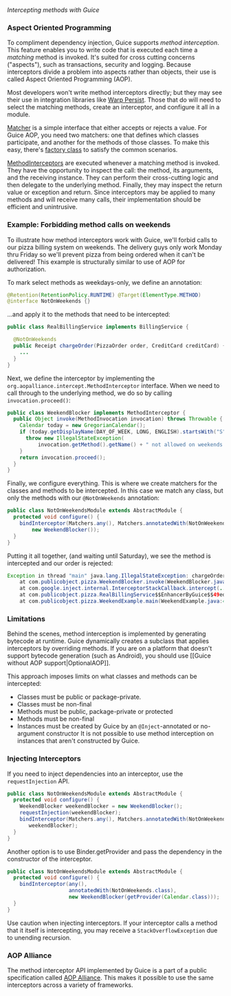 _Intercepting methods with Guice_
### Aspect Oriented Programming
To compliment dependency injection, Guice supports *method interception*. This feature enables you to write code that is executed each time a _matching_ method is invoked. It's suited for cross cutting concerns ("aspects"), such as transactions, security and logging. Because interceptors divide a problem into aspects rather than objects, their use is called Aspect Oriented Programming (AOP).

Most developers won't write method interceptors directly; but they may see their use in integration libraries like [Warp Persist](http://www.wideplay.com/guicewebextensions2). Those that do will need to select the matching methods, create an interceptor, and configure it all in a module.

[Matcher](http://google-guice.googlecode.com/svn/trunk/javadoc/com/google/inject/matcher/Matcher.html) is a simple interface that either accepts or rejects a value. For Guice AOP, you need two matchers: one that defines which classes participate, and another for the methods of those classes. To make this easy, there's [factory class](http://google-guice.googlecode.com/svn/trunk/javadoc/com/google/inject/matcher/Matchers.html) to satisfy the common scenarios. 

[MethodInterceptors](http://aopalliance.sourceforge.net/doc/org/aopalliance/intercept/MethodInterceptor.html) are executed whenever a matching method is invoked. They have the opportunity to inspect the call: the method, its arguments, and the receiving instance. They can perform their cross-cutting logic and then delegate to the underlying method. Finally, they may inspect the return value or exception and return. Since interceptors may be applied to many methods and will receive many calls, their implementation should be efficient and unintrusive.

### Example: Forbidding method calls on weekends
To illustrate how method interceptors work with Guice, we'll forbid calls to our pizza billing system on weekends. The delivery guys only work Monday thru Friday so we'll prevent pizza from being ordered when it can't be delivered! This example is structurally similar to use of AOP for authorization.

To mark select methods as weekdays-only, we define an annotation:
```java
@Retention(RetentionPolicy.RUNTIME) @Target(ElementType.METHOD)
@interface NotOnWeekends {}
```
...and apply it to the methods that need to be intercepted:
```java
public class RealBillingService implements BillingService {

  @NotOnWeekends
  public Receipt chargeOrder(PizzaOrder order, CreditCard creditCard) {
    ...
  }
}
```
Next, we define the interceptor by implementing the `org.aopalliance.intercept.MethodInterceptor` interface. When we need to call through to the underlying method, we do so by calling `invocation.proceed()`:
```java
public class WeekendBlocker implements MethodInterceptor {
  public Object invoke(MethodInvocation invocation) throws Throwable {
    Calendar today = new GregorianCalendar();
    if (today.getDisplayName(DAY_OF_WEEK, LONG, ENGLISH).startsWith("S")) {
      throw new IllegalStateException(
          invocation.getMethod().getName() + " not allowed on weekends!");
    }
    return invocation.proceed();
  }
}
```
Finally, we configure everything. This is where we create matchers for the classes and methods to be intercepted. In this case we match any class, but only the methods with our `@NotOnWeekends` annotation:
```java
public class NotOnWeekendsModule extends AbstractModule {
  protected void configure() {
    bindInterceptor(Matchers.any(), Matchers.annotatedWith(NotOnWeekends.class), 
        new WeekendBlocker());
  }
}
```
Putting it all together, (and waiting until Saturday), we see the method is intercepted and our order is rejected:
```java
Exception in thread "main" java.lang.IllegalStateException: chargeOrder not allowed on weekends!
	at com.publicobject.pizza.WeekendBlocker.invoke(WeekendBlocker.java:65)
	at com.google.inject.internal.InterceptorStackCallback.intercept(...)
	at com.publicobject.pizza.RealBillingService$$EnhancerByGuice$$49ed77ce.chargeOrder(<generated>)
	at com.publicobject.pizza.WeekendExample.main(WeekendExample.java:47)
```

### Limitations
Behind the scenes, method interception is implemented by generating bytecode at runtime. Guice dynamically creates a subclass that applies interceptors by overriding methods. If you are on a platform that doesn't support bytecode generation (such as Android), you should use [[Guice without AOP support|OptionalAOP]].

This approach imposes limits on what classes and methods can be intercepted:
  * Classes must be public or package-private.
  * Classes must be non-final
  * Methods must be public, package-private or protected
  * Methods must be non-final
  * Instances must be created by Guice by an `@Inject`-annotated or no-argument constructor
It is not possible to use method interception on instances that aren't constructed by Guice.

### Injecting Interceptors
If you need to inject dependencies into an interceptor, use the `requestInjection` API.
```java
public class NotOnWeekendsModule extends AbstractModule {
  protected void configure() {
    WeekendBlocker weekendBlocker = new WeekendBlocker();
    requestInjection(weekendBlocker);
    bindInterceptor(Matchers.any(), Matchers.annotatedWith(NotOnWeekends.class), 
       weekendBlocker);
  }
}
```
Another option is to use Binder.getProvider and pass the dependency in the constructor of the interceptor.
```java
public class NotOnWeekendsModule extends AbstractModule {
  protected void configure() {
    bindInterceptor(any(),
                    annotatedWith(NotOnWeekends.class),
                    new WeekendBlocker(getProvider(Calendar.class)));
  }
}
```
Use caution when injecting interceptors. If your interceptor calls a method that it itself is intercepting, you may receive a `StackOverflowException` due to unending recursion.

### AOP Alliance
The method interceptor API implemented by Guice is a part of a public specification called [AOP Alliance](http://aopalliance.sourceforge.net/). This makes it possible to use the same interceptors across a variety of frameworks.